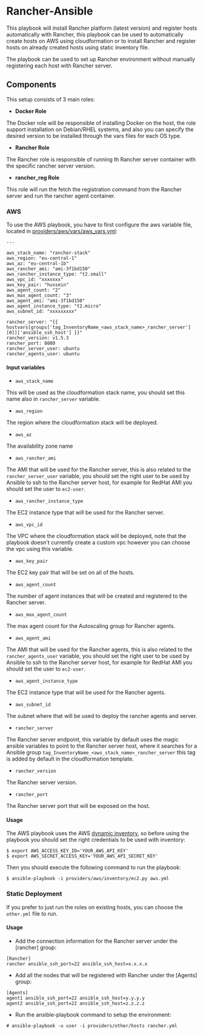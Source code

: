 # Rancher-Ansible

This playbook will install Rancher platform (latest version) and register hosts automatically with Rancher, this playbook can be used to automatically create hosts on AWS using cloudformation or to install Rancher and register hosts on already created hosts using static inventory file.

The playbook can be used to set up Rancher environment without manually registering each host with Rancher server.

## Components

This setup consists of 3 main roles:

- **Docker Role**

The Docker role will be responsible of installing Docker on the host, the role support installation on Debian/RHEL systems, and also you can specify the desired version to be installed through the vars files for each OS type.

- **Rancher Role**

The Rancher role is responsible of running th Rancher server container with the specific rancher server version.


- **rancher_reg Role**

This role will run the fetch the registration command from the Rancher server and run the rancher agent container.

### AWS

To use the AWS playbook, you have to first configure the aws variable file, located in [providers/aws/vars/aws_vars.yml](aws_vars.yml):

```
---

aws_stack_name: "rancher-stack"
aws_region: "eu-central-1"
aws_az: "eu-central-1b"
aws_rancher_ami: "ami-3f1bd150"
aws_rancher_instance_type: "t2.small"
aws_vpc_id: "xxxxxxx"
aws_key_pair: "hussein"
aws_agent_count: "2"
aws_max_agent_count: "3"
aws_agent_ami: "ami-3f1bd150"
aws_agent_instance_type: "t2.micro"
aws_subnet_id: "xxxxxxxxx"

rancher_server: "{{ hostvars[groups['tag_InventoryName_<aws_stack_name>_rancher_server'][0]]['ansible_ssh_host'] }}"
rancher_version: v1.5.3
rancher_port: 8080
rancher_server_user: ubuntu
rancher_agents_user: ubuntu

```

#### Input variables

- `aws_stack_name`

This will be used as the cloudformation stack name, you should set this name also in `rancher_server` variable.

- `aws_region`

The region where the cloudformation stack will be deployed.

- `aws_az`

The availability zone name

- `aws_rancher_ami`

The AMI that will be used for the Rancher server, this is also related to the `rancher_server_user` variable, you should set the right user to be used by Ansible to ssh to the Rancher server host, for example for RedHat AMI you should set the user to `ec2-user`.

- `aws_rancher_instance_type`

The EC2 instance type that will be used for the Rancher server.

- `aws_vpc_id`

The VPC where the cloudformation stack will be deployed, note that the playbook doesn't currently create a custom vpc however you can choose the vpc using this variable.

- `aws_key_pair`

The EC2 key pair that will be set on all of the hosts.

- `aws_agent_count`

The number of agent instances that will be created and registered to the Rancher server.

- `aws_max_agent_count`

The max agent count for the Autoscaling group for Rancher agents.

- `aws_agent_ami`

The AMI that will be used for the Rancher agents, this is also related to the `rancher_agents_user` variable, you should set the right user to be used by Ansible to ssh to the Rancher server host, for example for RedHat AMI you should set the user to `ec2-user`.

- `aws_agent_instance_type`

The EC2 instance type that will be used for the Rancher agents.

- `aws_subnet_id`

The subnet where that will be used to deploy the rancher agents and server.

- `rancher_server`

The Rancher server endpoint, this variable by default uses the magic ansible variables to point to the Rancher server host, where it searches for a Ansible group `tag_InventoryName_<aws_stack_name>_rancher_server` this tag is added by default in the cloudformation template.

- `rancher_version`

The Rancher server version.

- `rancher_port`

The Rancher server port that will be exposed on the host.


#### Usage

The AWS playbook uses the AWS [dynamic inventory](https://aws.amazon.com/blogs/apn/getting-started-with-ansible-and-dynamic-amazon-ec2-inventory-management/), so before using the playbook you should set the right credentials to be used with inventory:

```
$ export AWS_ACCESS_KEY_ID='YOUR_AWS_API_KEY'
$ export AWS_SECRET_ACCESS_KEY='YOUR_AWS_API_SECRET_KEY'
```
Then you should execute the following command to run the playbook:

```
$ ansible-playbook -i providers/aws/inventory/ec2.py aws.yml
```

### Static Deployment

If you prefer to just run the roles on existing hosts, you can choose the `other.yml` file to run.

#### Usage

- Add the connection information for the Rancher server under the [rancher] group:

```
[Rancher]
rancher ansible_ssh_port=22 ansible_ssh_host=x.x.x.x
```

- Add all the nodes that will be registered with Rancher under the [Agents] group:

```
[Agents]
agent1 ansible_ssh_port=22 ansible_ssh_host=y.y.y.y
agent2 ansible_ssh_port=22 ansible_ssh_host=z.z.z.z
```

- Run the ansible-playbook command to setup the environment:

```
# ansible-playbook -u user -i providers/other/hosts rancher.yml
```
